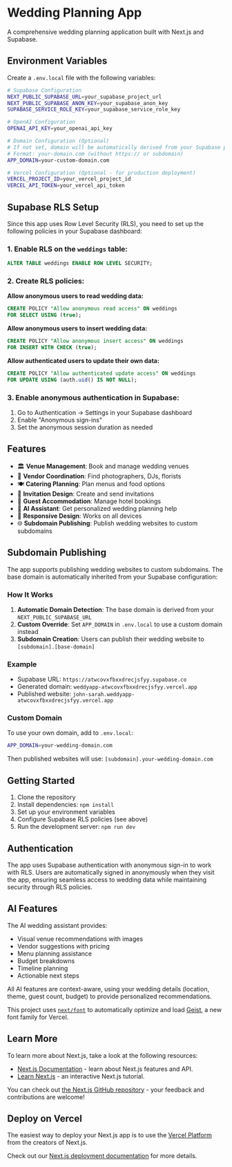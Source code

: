 # Wedding Planning App

A comprehensive wedding planning application built with Next.js and Supabase.

## Environment Variables

Create a `.env.local` file with the following variables:

```bash
# Supabase Configuration
NEXT_PUBLIC_SUPABASE_URL=your_supabase_project_url
NEXT_PUBLIC_SUPABASE_ANON_KEY=your_supabase_anon_key
SUPABASE_SERVICE_ROLE_KEY=your_supabase_service_role_key

# OpenAI Configuration
OPENAI_API_KEY=your_openai_api_key

# Domain Configuration (Optional)
# If not set, domain will be automatically derived from your Supabase project URL
# Format: your-domain.com (without https:// or subdomain)
APP_DOMAIN=your-custom-domain.com

# Vercel Configuration (Optional - for production deployment)
VERCEL_PROJECT_ID=your_vercel_project_id
VERCEL_API_TOKEN=your_vercel_api_token
```

## Supabase RLS Setup

Since this app uses Row Level Security (RLS), you need to set up the following policies in your Supabase dashboard:

### 1. Enable RLS on the `weddings` table:
```sql
ALTER TABLE weddings ENABLE ROW LEVEL SECURITY;
```

### 2. Create RLS policies:

**Allow anonymous users to read wedding data:**
```sql
CREATE POLICY "Allow anonymous read access" ON weddings
FOR SELECT USING (true);
```

**Allow anonymous users to insert wedding data:**
```sql
CREATE POLICY "Allow anonymous insert access" ON weddings
FOR INSERT WITH CHECK (true);
```

**Allow authenticated users to update their own data:**
```sql
CREATE POLICY "Allow authenticated update access" ON weddings
FOR UPDATE USING (auth.uid() IS NOT NULL);
```

### 3. Enable anonymous authentication in Supabase:
1. Go to Authentication → Settings in your Supabase dashboard
2. Enable "Anonymous sign-ins"
3. Set the anonymous session duration as needed

## Features

- 🏛️ **Venue Management**: Book and manage wedding venues
- 📸 **Vendor Coordination**: Find photographers, DJs, florists
- 🍽️ **Catering Planning**: Plan menus and food options  
- 💌 **Invitation Design**: Create and send invitations
- 🏨 **Guest Accommodation**: Manage hotel bookings
- 🤖 **AI Assistant**: Get personalized wedding planning help
- 📱 **Responsive Design**: Works on all devices
- 🌐 **Subdomain Publishing**: Publish wedding websites to custom subdomains

## Subdomain Publishing

The app supports publishing wedding websites to custom subdomains. The base domain is automatically inherited from your Supabase configuration:

### How It Works
1. **Automatic Domain Detection**: The base domain is derived from your `NEXT_PUBLIC_SUPABASE_URL`
2. **Custom Override**: Set `APP_DOMAIN` in `.env.local` to use a custom domain instead
3. **Subdomain Creation**: Users can publish their wedding website to `[subdomain].[base-domain]`

### Example
- Supabase URL: `https://atwcovxfbxxdrecjsfyy.supabase.co`
- Generated domain: `weddyapp-atwcovxfbxxdrecjsfyy.vercel.app`
- Published website: `john-sarah.weddyapp-atwcovxfbxxdrecjsfyy.vercel.app`

### Custom Domain
To use your own domain, add to `.env.local`:
```bash
APP_DOMAIN=your-wedding-domain.com
```
Then published websites will use: `[subdomain].your-wedding-domain.com`

## Getting Started

1. Clone the repository
2. Install dependencies: `npm install`
3. Set up your environment variables
4. Configure Supabase RLS policies (see above)
5. Run the development server: `npm run dev`

## Authentication

The app uses Supabase authentication with anonymous sign-in to work with RLS. Users are automatically signed in anonymously when they visit the app, ensuring seamless access to wedding data while maintaining security through RLS policies.

## AI Features

The AI wedding assistant provides:
- Visual venue recommendations with images
- Vendor suggestions with pricing
- Menu planning assistance
- Budget breakdowns
- Timeline planning
- Actionable next steps

All AI features are context-aware, using your wedding details (location, theme, guest count, budget) to provide personalized recommendations.

This project uses [`next/font`](https://nextjs.org/docs/app/building-your-application/optimizing/fonts) to automatically optimize and load [Geist](https://vercel.com/font), a new font family for Vercel.

## Learn More

To learn more about Next.js, take a look at the following resources:

- [Next.js Documentation](https://nextjs.org/docs) - learn about Next.js features and API.
- [Learn Next.js](https://nextjs.org/learn) - an interactive Next.js tutorial.

You can check out [the Next.js GitHub repository](https://github.com/vercel/next.js) - your feedback and contributions are welcome!

## Deploy on Vercel

The easiest way to deploy your Next.js app is to use the [Vercel Platform](https://vercel.com/new?utm_medium=default-template&filter=next.js&utm_source=create-next-app&utm_campaign=create-next-app-readme) from the creators of Next.js.

Check out our [Next.js deployment documentation](https://nextjs.org/docs/app/building-your-application/deploying) for more details.
